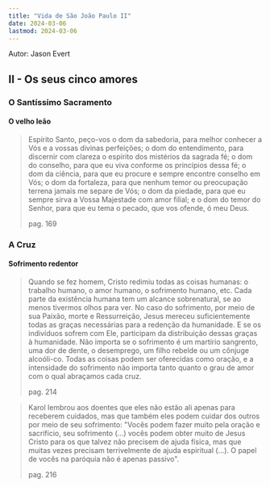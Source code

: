 ```yaml
---
title: "Vida de São João Paulo II"
date: 2024-03-06
lastmod: 2024-03-06
---
```

Autor: Jason Evert
## II - Os seus cinco amores

### O Santíssimo Sacramento
#### O velho leão
> Espírito Santo, peço-vos o dom da sabedoria, para melhor conhecer a Vós e a vossas divinas perfeições; o dom do entendimento, para discernir com clareza o espírito dos mistérios da sagrada fé; o dom do conselho, para que eu viva conforme os princípios dessa fé; o dom da ciência, para que eu procure e sempre encontre conselho em Vós; o dom da fortaleza, para que nenhum temor ou preocupação terrena jamais me separe de Vós; o dom da piedade, para que eu sempre sirva a Vossa Majestade com amor filial; e o dom do temor do Senhor, para que eu tema o pecado, que vos ofende, ó meu Deus.
>
> pag. 169
### A Cruz
#### Sofrimento redentor
> Quando se fez homem, Cristo redimiu todas as coisas humanas: o trabalho humano, o amor humano, o sofrimento humano, etc. Cada parte da existência humana tem um alcance sobrenatural, se ao menos tivermos olhos para ver. No caso do sofrimento, por meio de sua Paixão, morte e Ressurreição, Jesus mereceu suficientemente todas as graças necessárias para a redenção da humanidade. E se os indivíduos sofrem com Ele, participam da distribuição dessas graças à humanidade. Não importa se o sofrimento é um martírio sangrento, uma dor de dente, o desemprego, um filho rebelde ou um cônjuge alcoóli-co. Todas as coisas podem ser oferecidas como oração, e a intensidade do sofrimento não importa tanto quanto o grau de amor com o qual abraçamos cada cruz.
>
> pag. 214

> Karol lembrou aos doentes que eles não estão ali apenas para receberem cuidados, mas que também eles podem cuidar dos outros por meio de seu sofrimento: "Vocês podem fazer muito pela oração e sacrifício, seu sofrimento (...) vocês podem obter muito de Jesus Cristo para os que talvez não precisem de ajuda física, mas que muitas vezes precisam terrivelmente de ajuda espiritual (...). O papel de vocês na paróquia não é apenas passivo".
>
> pag. 216
